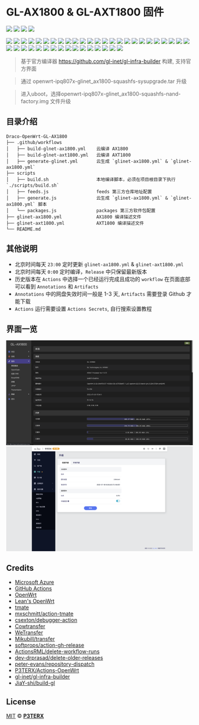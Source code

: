 # GL-AX1800 & GL-AXT1800 固件

[![](https://img.shields.io/github/release-date/Draco-china/Draco-OpenWrt-GL-AX1800?label=固件更新&style=flat-square)](https://github.com/Draco-china/Draco-OpenWrt-GL-AX1800/actions)
[![](https://img.shields.io/badge/仓库地址-点我-brightgreen?style=flat-square)](https://github.com/draco-china/Draco-OpenWrt-GL-AX1800)
[![](https://img.shields.io/badge/固件下载-点我-brightgreen?style=flat-square)](https://github.com/draco-china/Draco-OpenWrt-GL-AX1800/releases)
[![](https://img.shields.io/badge/QQ群-303121713-brightgreen?style=flat-square)](https://jq.qq.com/?_wv=1027&k=JVYytZpL)

![](https://img.shields.io/badge/-主要功能:-696969.svg?style=flat-square) ![](https://img.shields.io/badge/-OpenClash-FFFFFF.svg?style=flat-square) ![](https://img.shields.io/badge/-AdGuard_Home-FFFFFF.svg?style=flat-square) ![](https://img.shields.io/badge/-Samba-FFFFFF.svg?style=flat-square) ![](https://img.shields.io/badge/-CIFSD-FFFFFF.svg?style=flat-square) ![](https://img.shields.io/badge/-FTP-FFFFFF.svg?style=flat-square) ![](https://img.shields.io/badge/-SFTP-FFFFFF.svg?style=flat-square) ![](https://img.shields.io/badge/-DLNA-FFFFFF.svg?style=flat-square) ![](https://img.shields.io/badge/-Aria2-FFFFFF.svg?style=flat-square) ![](https://img.shields.io/badge/-Transmission-FFFFFF.svg?style=flat-square) ![](https://img.shields.io/badge/-解锁网易云灰色歌曲-FFFFFF.svg?style=flat-square) ![](https://img.shields.io/badge/-UPnP-FFFFFF.svg?style=flat-square) ![](https://img.shields.io/badge/-京东签到服务-FFFFFF.svg?style=flat-square) ![](https://img.shields.io/badge/-IPv6_加速-FFFFFF.svg?style=flat-square) ![](https://img.shields.io/badge/-BBR_加速-FFFFFF.svg?style=flat-square) ![](https://img.shields.io/badge/-FullCone_NAT_加速-FFFFFF.svg?style=flat-square) ![](https://img.shields.io/badge/-SFE_加速-FFFFFF.svg?style=flat-square) ![](https://img.shields.io/badge/-HWNAT_加速-FFFFFF.svg?style=flat-square) ![](https://img.shields.io/badge/-桥接加速-FFFFFF.svg?style=flat-square) ![](https://img.shields.io/badge/-DDNS-FFFFFF.svg?style=flat-square) ![](https://img.shields.io/badge/-Docker_容器-FFFFFF.svg?style=flat-square) ![](https://img.shields.io/badge/-Frpc_NPS_内网穿透-FFFFFF.svg?style=flat-square) ![](https://img.shields.io/badge/-多线多拨-FFFFFF.svg?style=flat-square) ![](https://img.shields.io/badge/-负载均衡-FFFFFF.svg?style=flat-square) ![](https://img.shields.io/badge/-SQM_Qos-FFFFFF.svg?style=flat-square) ![](https://img.shields.io/badge/-文件助手-FFFFFF.svg?style=flat-square) ![](https://img.shields.io/badge/-文件浏览器-FFFFFF.svg?style=flat-square) ![](https://img.shields.io/badge/-可道云-FFFFFF.svg?style=flat-square) ![](https://img.shields.io/badge/-Rclone-FFFFFF.svg?style=flat-square) ![](https://img.shields.io/badge/-SmartDNS-FFFFFF.svg?style=flat-square) ![](https://img.shields.io/badge/-网络唤醒-FFFFFF.svg?style=flat-square) ![](https://img.shields.io/badge/-TTYD_终端-FFFFFF.svg?style=flat-square) ![](https://img.shields.io/badge/-迅雷快鸟-FFFFFF.svg?style=flat-square) ![](https://img.shields.io/badge/-USB_打印服务器-FFFFFF.svg?style=flat-square) ![](https://img.shields.io/badge/-KMS_服务器-FFFFFF.svg?style=flat-square) ![](https://img.shields.io/badge/-微信推送-FFFFFF.svg?style=flat-square) ![](https://img.shields.io/badge/-上网时间控制-FFFFFF.svg?style=flat-square) ![](https://img.shields.io/badge/-WatchCat-FFFFFF.svg?style=flat-square) ![](https://img.shields.io/badge/-各种驱动-FFFFFF.svg?style=flat-square) ![](https://img.shields.io/badge/-DNS_Filter-FFFFFF.svg?style=flat-square) ![](https://img.shields.io/badge/-持续更新中……-FFFFFF.svg?style=flat-square)

> 基于官方编译器 <https://github.com/gl-inet/gl-infra-builder> 构建, 支持官方界面

> 通过  openwrt-ipq807x-glinet_ax1800-squashfs-sysupgrade.tar 升级

> 进入uboot，选择openwrt-ipq807x-glinet_ax1800-squashfs-nand-factory.img 文件升级

## 目录介绍

```tree
Draco-OpenWrt-GL-AX1800
├── .github/workflows
│   ├── build-glnet-ax1800.yml    云编译 AX1800
│   ├── build-glnet-axt1800.yml   云编译 AXT1800
│   ├── generate-glinet.yml       云生成 `glinet-ax1800.yml` & `glinet-ax1800.yml`
├── scripts
│   ├── build.sh                  本地编译脚本，必须在项目根目录下执行 `./scripts/build.sh`
│   ├── feeds.js                  feeds 第三方仓库地址配置
│   ├── generate.js               云生成 `glinet-ax1800.yml` & `glinet-ax1800.yml` 脚本
│   └── packages.js               packages 第三方软件包配置
├── glinet-ax1800.yml             AX1800 编译描述文件
├── glinet-axt1800.yml            AXT1800 编译描述文件
└── README.md
```

## 其他说明

- 北京时间每天 `23:00` 定时更新 `glinet-ax1800.yml` & `glinet-axt1800.yml`
- 北京时间每天 `0:00` 定时编译，`Release` 中只保留最新版本
- 历史版本在 `Actions` 中选择一个已经运行完成且成功的 `workflow` 在页面底部可以看到 `Annotations` 和 `Artifacts`
- `Annotations` 中的网盘失效时间一般是 1-3 天, `Artifacts` 需要登录 Github 才能下载
- `Actions` 运行需要设置 `Actions Secrets`, 自行搜索设置教程

## 界面一览

![](./preview/WX20220709-153420@2x.png)
![](./preview/WX20220709-151127%402x.png)

## Credits

- [Microsoft Azure](https://azure.microsoft.com)
- [GitHub Actions](https://github.com/features/actions)
- [OpenWrt](https://github.com/openwrt/openwrt)
- [Lean's OpenWrt](https://github.com/coolsnowwolf/lede)
- [tmate](https://github.com/tmate-io/tmate)
- [mxschmitt/action-tmate](https://github.com/mxschmitt/action-tmate)
- [csexton/debugger-action](https://github.com/csexton/debugger-action)
- [Cowtransfer](https://cowtransfer.com)
- [WeTransfer](https://wetransfer.com/)
- [Mikubill/transfer](https://github.com/Mikubill/transfer)
- [softprops/action-gh-release](https://github.com/softprops/action-gh-release)
- [ActionsRML/delete-workflow-runs](https://github.com/ActionsRML/delete-workflow-runs)
- [dev-drprasad/delete-older-releases](https://github.com/dev-drprasad/delete-older-releases)
- [peter-evans/repository-dispatch](https://github.com/peter-evans/repository-dispatch)
- [P3TERX/Actions-OpenWrt](https://github.com/P3TERX/Actions-OpenWrt)
- [gl-inet/gl-infra-builder](https://github.com/gl-inet/gl-infra-builder)
- [JiaY-shi/build-gl](https://github.com/JiaY-shi/build-gl.inet)

## License

[MIT](https://github.com/P3TERX/Actions-OpenWrt/blob/main/LICENSE) © [**P3TERX**](https://p3terx.com)
